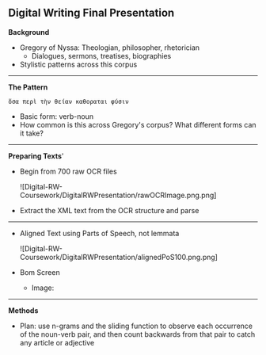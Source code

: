 Digital Writing Final Presentation
---
**Background**

- Gregory of Nyssa: Theologian, philosopher, rhetorician
	- Dialogues, sermons, treatises, biographies
- Stylistic patterns across this corpus

---
**The Pattern**

	ὅσα περὶ τὴν θείαν καθοραται φύσιν
	
- Basic form: verb-noun
- How common is this across Gregory's corpus?  What different forms can it take?

---
**Preparing Texts**'

- Begin from 700 raw OCR files

	![Digital-RW-Coursework/DigitalRWPresentation/rawOCRImage.png.png]
- Extract the XML text from the OCR structure and parse

---

- Aligned Text using Parts of Speech, not lemmata

	![Digital-RW-Coursework/DigitalRWPresentation/alignedPoS100.png.png]
- Bom Screen
	- Image: 

---
**Methods**

- Plan: use n-grams and the sliding function to observe each occurrence of the noun-verb pair, and then count backwards from that pair to catch any article or adjective
